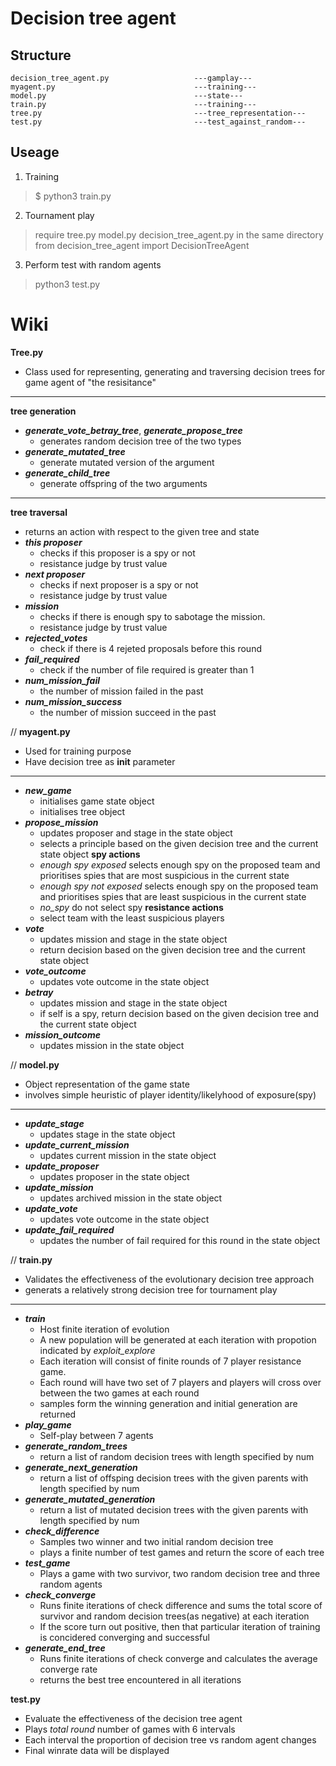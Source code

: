 # Decision tree agent
## Structure
```
decision_tree_agent.py                   ---gamplay---
myagent.py                               ---training---
model.py                                 ---state---
train.py                                 ---training---          
tree.py                                  ---tree_representation---
test.py                                  ---test_against_random---
```

## Useage
1. Training 
> $ python3 train.py 

2. Tournament play
> require tree.py model.py decision_tree_agent.py in the same directory 
> from decision_tree_agent import DecisionTreeAgent

3. Perform test with random agents
> python3 test.py

# Wiki
**Tree.py**
- Class used for representing, generating and traversing decision trees for game agent of "the resisitance"
---------------------------------------------
**tree generation**
- ***generate_vote_betray_tree***, ***generate_propose_tree***
    - generates random decision tree of the two types
- ***generate_mutated_tree***
    - generate mutated version of the argument 
- ***generate_child_tree***
    - generate offspring of the two arguments
---------------------------------------------
**tree traversal**
- returns an action with respect to the given tree and state
- ***this proposer***
    - checks if this proposer is a spy or not
    - resistance judge by trust value 
- ***next proposer***
    - checks if next proposer is a spy or not
    - resistance judge by trust value 
- ***mission***
    - checks if there is enough spy to sabotage the mission.
    - resistance judge by trust value 
- ***rejected_votes***
    - check if there is 4 rejeted proposals before this round
- ***fail_required***
    - check if the number of file required is greater than 1
- ***num_mission_fail***
    - the number of mission failed in the past
- ***num_mission_success***
    - the number of mission succeed in the past

//
**myagent.py**
- Used for training purpose 
- Have decision tree as __init__ parameter 
---------------------------------------------
- ***new_game***
    - initialises game state object
    - initialises tree object
- ***propose_mission***
    - updates proposer and stage in the state object
    - selects a principle based on the given decision tree and the current state object
    **spy actions**
    - *enough spy exposed* selects enough spy on the proposed team and prioritises spies that are most suspicious in the current state
    - *enough spy not exposed* selects enough spy on the proposed team and prioritises spies that are least suspicious in the current state
    - *no_spy* do not select spy 
    **resistance actions**
    - select team with the least suspicious players 
- ***vote***
    - updates mission and stage in the state object
    - return decision based on the given decision tree and the current state object
- ***vote_outcome***
    - updates vote outcome in the state object
- ***betray***
    - updates mission and stage in the state object
    - if self is a spy, return decision based on the given decision tree and the current state object
- ***mission_outcome***
    - updates mission in the state object

//
**model.py**
- Object representation of the game state
- involves simple heuristic of player identity/likelyhood of exposure(spy)
---------------------------------------------
- ***update_stage***
    - updates stage in the state object
- ***update_current_mission***
    - updates current mission in the state object
- ***update_proposer***
    - updates proposer in the state object
- ***update_mission***
    - updates archived mission in the state object
- ***update_vote***
    - updates vote outcome in the state object
- ***update_fail_required***
    - updates the number of fail required for this round in the state object

//
**train.py**
- Validates the effectiveness of the evolutionary decision tree approach 
- generats a relatively strong decision tree for tournament play
---------------------------------------------
- ***train***
    - Host finite iteration of evolution 
    - A new population will be generated at each iteration with propotion indicated by *exploit_explore* 
    - Each iteration will consist of finite rounds of 7 player resistance game.
    - Each round will have two set of 7 players and players will cross over between the two games at each round
    - samples form the winning generation and initial generation are returned
- ***play_game***
    - Self-play between 7 agents 
- ***generate_random_trees***
    - return a list of random decision trees with length specified by num
- ***generate_next_generation***
    - return a list of offsping decision trees with the given parents with length specified by num
- ***generate_mutated_generation***
    - return a list of mutated decision trees with the given parents with length specified by num
- ***check_difference***
    - Samples two winner and two initial random decision tree
    - plays a finite number of test games and return the score of each tree 
- ***test_game***
    - Plays a game with two survivor, two random decision tree and three random agents 
- ***check_converge***
    - Runs finite iterations of check difference and sums the total score of survivor and random decision trees(as negative) at each iteration
    - If the score turn out positive, then that particular iteration of training is concidered converging and successful 
- ***generate_end_tree***
    - Runs finite iterations of check converge and calculates the average converge rate
    - returns the best tree encountered in all iterations

**test.py**
- Evaluate the effectiveness of the decision tree agent
- Plays *total round* number of games with 6 intervals
- Each interval the proportion of decision tree vs random agent changes
- Final winrate data will be displayed
